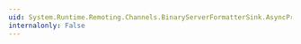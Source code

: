 ```yaml
---
uid: System.Runtime.Remoting.Channels.BinaryServerFormatterSink.AsyncProcessResponse(System.Runtime.Remoting.Channels.IServerResponseChannelSinkStack,System.Object,System.Runtime.Remoting.Messaging.IMessage,System.Runtime.Remoting.Channels.ITransportHeaders,System.IO.Stream)
internalonly: False
---
```

